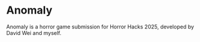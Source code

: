 # Anomaly
Anomaly is a horror game submission for Horror Hacks 2025, developed by David Wei and myself.
